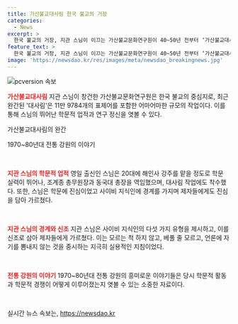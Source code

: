 ```yaml
---
title: 가산불교대사림 한국 불교의 거장
categories:
  - News
excerpt: >
  한국 불교의 거장, 지관 스님이 이끄는 가산불교문화연구원이 40~50년 전부터 ‘가산불교대사림’ 제작에 입적에 힘쓰고 있다. 스님은 제자들에게 사이비 지식인 감별법을 전수하여, 엄격한 학문정신으로 알려졌다. 또한, 전통 강원의 유머러스한 이야기를 통해 당시의 학습환경을 엿볼 수 있었다.   
feature_text: >
  한국 불교의 거장, 지관 스님이 이끄는 가산불교문화연구원이 40~50년 전부터 ‘가산불교대사림’ 제작에 입적에 힘쓰고 있다. 스님은 제자들에게 사이비 지식인 감별법을 전수하여, 엄격한 학문정신으로 알려졌다. 또한, 전통 강원의 유머러스한 이야기를 통해 당시의 학습환경을 엿볼 수 있었다.   
image: 'https://newsdao.kr/res/images/meta/newsdao_breakingnews.jpg'
---
```


<p><img src="https://newsdao.kr/res/images/meta/newsdao_breakingnews.jpg" alt="pcversion 속보" /></p>

<p><b><span style="color: #ee2323;">가산불교대사림</span></b>
지관 스님이 창건한 가산불교문화연구원은 한국 불교의 중심지로, 최근 완간된 '대사림'은 11만 9784개의 표제어를 포함한 어마어마한 규모의 작업이다. 이를 통해 스님의 뛰어난 학문적 업적과 연구 정신을 엿볼 수 있다.</p>

<p data-ke-size="size16">가산불교대사림의 완간</p>

<p>1970~80년대 전통 강원의 이야기</p>

<p data-ke-size="size16">&nbsp;</p>

<p><b><span style="color: #ee2323;">지관 스님의 학문적 업적</span></b>
영일 출신인 스님은 20대에 해인사 강주를 맡을 정도로 학문 실력이 뛰어나, 조계종 총무원장과 동국대 총장을 역임했으며, 대사림 작업에도 착수했다. 또한, 스님은 학문에 진심이었고 사이비 지식인에 경계를 가지며 제자들에게도 진심을 담아 가르쳤다.</p>

<p data-ke-size="size16">&nbsp;</p>

<p><b><span style="color: #ee2323;">지관 스님의 경계와 신조</span></b>
지관 스님은 사이비 지식인의 다섯 가지 유형을 제시하고, 이를 신조로 삼아 제자들에게 가르쳤다. 이는 모르는 척 하지 않고, 베풀 줄 모르고, 언론에 자기를 뽐내지 않는 것을 중시하는 지극히 실용적인 지침이었다.</p>

<p data-ke-size="size16">&nbsp;</p>

<p><b><span style="color: #ee2323;">전통 강원의 이야기</span></b>
1970~80년대 전통 강원의 흥미로운 이야기들은 당시 학문적 활동과 학문적 경쟁이 어떻게 이루어졌는지 엿볼 수 있는 소중한 자료이다.</p>

<p data-ke-size="size16">&nbsp;</p>
실시간 뉴스 속보는, <a href="https://newsdao.kr" rel="dofollow">https://newsdao.kr</a>


